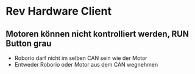 # Rev Hardware Client
## Motoren können nicht kontrolliert werden, RUN Button grau
- Roborio darf nicht im selben CAN sein wie der Motor
- Entweder Roborio oder Motor aus dem CAN wegnehmen